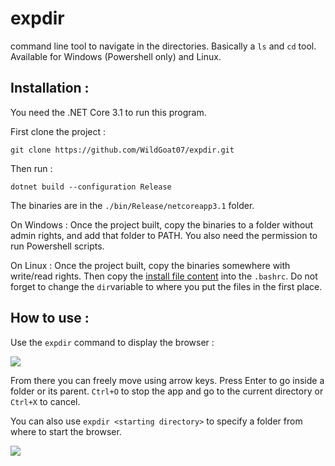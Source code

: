 # expdir
command line tool to navigate in the directories. Basically a `ls` and `cd` tool.
Available for Windows (Powershell only) and Linux.

## Installation :

You need the .NET Core 3.1 to run this program.

First clone the project :
```
git clone https://github.com/WildGoat07/expdir.git
```
Then run :
```
dotnet build --configuration Release
```
The binaries are in the `./bin/Release/netcoreapp3.1` folder.

On Windows :
Once the project built, copy the binaries to a folder without admin rights, and add that folder to PATH. You also need the permission to run Powershell scripts.

On Linux :
Once the project built, copy the binaries somewhere with write/read rights. Then copy the [install file content](https://github.com/WildGoat07/expdir/blob/master/install) into the `.bashrc`. Do not forget to change the `dir`variable to where you put the files in the first place.

## How to use :

Use the `expdir` command to display the browser :

![](https://i.gyazo.com/823840fca845e9ae86f78ad76dfbfc06.png)

From there you can freely move using arrow keys. Press Enter to go inside a folder or its parent. `Ctrl+O` to stop the app and go to the current directory or `Ctrl+X` to cancel.

You can also use `expdir <starting directory>` to specify a folder from where to start the browser.

![](https://i.gyazo.com/957d7dc7789260a571c4ff7f5ae2c7ed.png)
